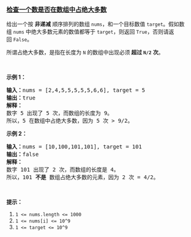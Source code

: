 ### [检查一个数是否在数组中占绝大多数](https://leetcode-cn.com/problems/check-if-a-number-is-majority-element-in-a-sorted-array)

<p>给出一个按 <strong>非递减</strong>&nbsp;顺序排列的数组&nbsp;<code>nums</code>，和一个目标数值&nbsp;<code>target</code>。假如数组&nbsp;<code>nums</code> 中绝大多数元素的数值都等于&nbsp;<code>target</code>，则返回&nbsp;<code>True</code>，否则请返回&nbsp;<code>False</code>。</p>

<p>所谓占绝大多数，是指在长度为 <code>N</code>&nbsp;的数组中出现必须<strong>&nbsp;超过&nbsp;<code>N/2</code></strong>&nbsp;<strong>次</strong>。</p>

<p>&nbsp;</p>

<p><strong>示例 1：</strong></p>

<pre><strong>输入：</strong>nums = [2,4,5,5,5,5,5,6,6], target = 5
<strong>输出：</strong>true
<strong>解释：</strong>
数字 5 出现了 5 次，而数组的长度为 9。
所以，5 在数组中占绝大多数，因为 5 次 &gt; 9/2。
</pre>

<p><strong>示例 2：</strong></p>

<pre><strong>输入：</strong>nums = [10,100,101,101], target = 101
<strong>输出：</strong>false
<strong>解释：</strong>
数字 101 出现了 2 次，而数组的长度是 4。
所以，101 <strong>不是 </strong>数组占绝大多数的元素，因为 2 次 = 4/2。
</pre>

<p>&nbsp;</p>

<p><strong>提示：</strong></p>

<ol>
	<li><code>1 &lt;= nums.length &lt;= 1000</code></li>
	<li><code>1 &lt;= nums[i] &lt;= 10^9</code></li>
	<li><code>1 &lt;= target &lt;= 10^9</code></li>
</ol>
